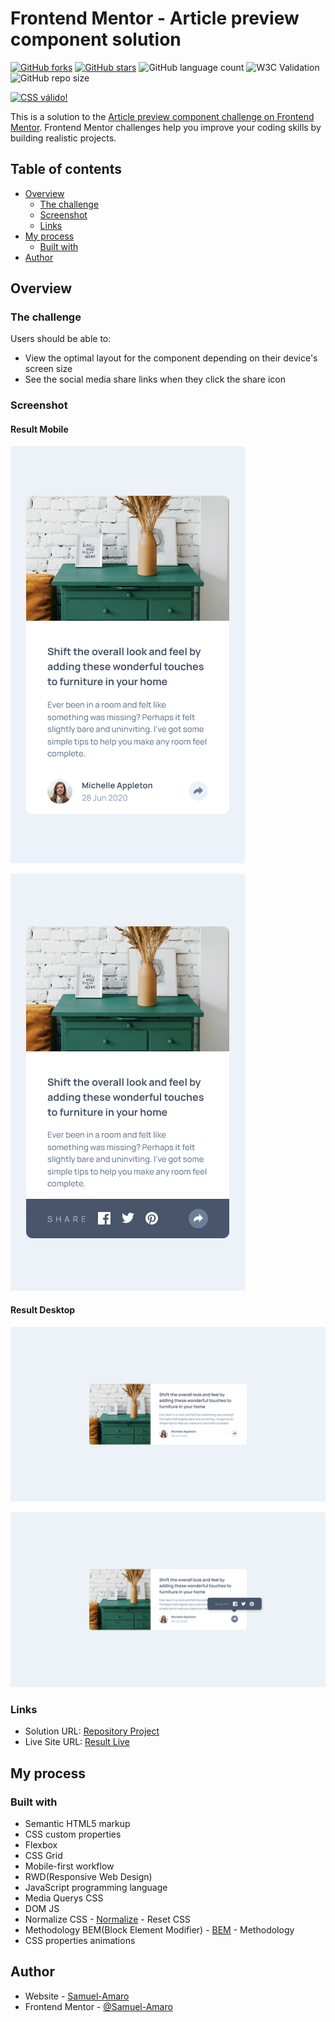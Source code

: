 # Frontend Mentor - Article preview component solution

[![GitHub forks](https://img.shields.io/github/forks/Samuel-Amaro/article-preview-component?style=plastic)](https://github.com/Samuel-Amaro/article-preview-component/network)
[![GitHub stars](https://img.shields.io/github/stars/Samuel-Amaro/article-preview-component?style=plastic)](https://github.com/Samuel-Amaro/article-preview-component/stargazers)
![GitHub language count](https://img.shields.io/github/languages/count/samuel-amaro/article-preview-component?style=plastic)
![W3C Validation](https://img.shields.io/w3c-validation/html?style=plastic&targetUrl=https%3A%2F%2Fvalidator.w3.org%2Fnu%2F%23file)
![GitHub repo size](https://img.shields.io/github/repo-size/samuel-amaro/article-preview-component?style=plastic)

<p>
<a href="http://jigsaw.w3.org/css-validator/check/referer">
    <img style="border:0;width:88px;height:31px"
        src="http://jigsaw.w3.org/css-validator/images/vcss-blue"
        alt="CSS válido!" />
    </a>
</p>

This is a solution to the [Article preview component challenge on Frontend Mentor](https://www.frontendmentor.io/challenges/article-preview-component-dYBN_pYFT). Frontend Mentor challenges help you improve your coding skills by building realistic projects. 

## Table of contents

- [Overview](#overview)
  - [The challenge](#the-challenge)
  - [Screenshot](#screenshot)
  - [Links](#links)
- [My process](#my-process)
  - [Built with](#built-with)
- [Author](#author)

## Overview

### The challenge

Users should be able to:

- View the optimal layout for the component depending on their device's screen size
- See the social media share links when they click the share icon

### Screenshot

#### Result Mobile

![](./printscreens/mobile-result.png)

![](./printscreens/mobile-btn-share-result.png)

#### Result Desktop

![](./printscreens/desktop-result.png)

![](./printscreens/desktop-btn-share-result.png)

### Links

- Solution URL: [Repository Project](https://github.com/Samuel-Amaro/article-preview-component)
- Live Site URL: [Result Live](https://samuel-amaro.github.io/article-preview-component/)

## My process

### Built with

- Semantic HTML5 markup
- CSS custom properties
- Flexbox
- CSS Grid
- Mobile-first workflow
- RWD(Responsive Web Design)
- JavaScript programming language
- Media Querys CSS
- DOM JS
- Normalize CSS - [Normalize](https://necolas.github.io/normalize.css/) - Reset CSS
- Methodology BEM(Block Element Modifier) - [BEM](http://getbem.com/introduction/) - Methodology
- CSS properties animations

## Author

- Website - [Samuel-Amaro](https://www.linkedin.com/in/samuel-amaro/)
- Frontend Mentor - [@Samuel-Amaro](https://www.frontendmentor.io/profile/samuel-amaro)


